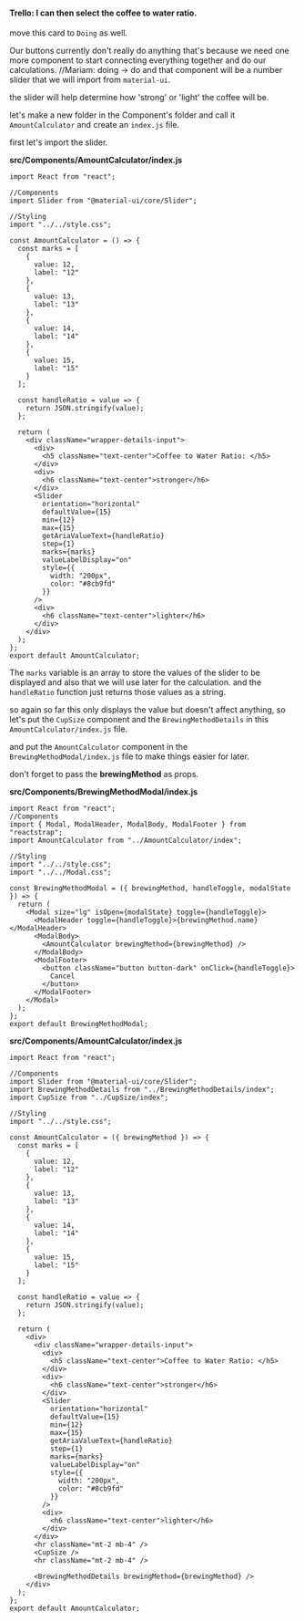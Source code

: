 #### Trello: I can then select the coffee to water ratio.

move this card to `Doing` as well.

Our buttons currently don't really do anything that's because we need one more component to start connecting everything together and do our calculations.
//Mariam: doing -> do
and that component will be a number slider that we will import from `material-ui`.

the slider will help determine how 'strong' or 'light' the coffee will be.

let's make a new folder in the Component's folder and call it `AmountCalculator` and create an `index.js` file.

first let's import the slider.

**src/Components/AmountCalculator/index.js**

```
import React from "react";

//Components
import Slider from "@material-ui/core/Slider";

//Styling
import "../../style.css";

const AmountCalculator = () => {
  const marks = [
    {
      value: 12,
      label: "12"
    },
    {
      value: 13,
      label: "13"
    },
    {
      value: 14,
      label: "14"
    },
    {
      value: 15,
      label: "15"
    }
  ];

  const handleRatio = value => {
    return JSON.stringify(value);
  };

  return (
    <div className="wrapper-details-input">
      <div>
        <h5 className="text-center">Coffee to Water Ratio: </h5>
      </div>
      <div>
        <h6 className="text-center">stronger</h6>
      </div>
      <Slider
        orientation="horizontal"
        defaultValue={15}
        min={12}
        max={15}
        getAriaValueText={handleRatio}
        step={1}
        marks={marks}
        valueLabelDisplay="on"
        style={{
          width: "200px",
          color: "#8cb9fd"
        }}
      />
      <div>
        <h6 className="text-center">lighter</h6>
      </div>
    </div>
  );
};
export default AmountCalculator;
```

The `marks` variable is an array to store the values of the slider to be displayed and also that we will use later for the calculation.
and the `handleRatio` function just returns those values as a string.

so again so far this only displays the value but doesn't affect anything, so let's put the `CupSize` component and the `BrewingMethodDetails` in this `AmountCalculator/index.js` file.

and put the `AmountCalculator` component in the `BrewingMethodModal/index.js` file to make things easier for later.

don't forget to pass the **brewingMethod** as props.

**src/Components/BrewingMethodModal/index.js**

```
import React from "react";
//Components
import { Modal, ModalHeader, ModalBody, ModalFooter } from "reactstrap";
import AmountCalculator from "../AmountCalculator/index";

//Styling
import "../../style.css";
import "../../Modal.css";

const BrewingMethodModal = ({ brewingMethod, handleToggle, modalState }) => {
  return (
    <Modal size="lg" isOpen={modalState} toggle={handleToggle}>
      <ModalHeader toggle={handleToggle}>{brewingMethod.name}</ModalHeader>
      <ModalBody>
        <AmountCalculator brewingMethod={brewingMethod} />
      </ModalBody>
      <ModalFooter>
        <button className="button button-dark" onClick={handleToggle}>
          Cancel
        </button>
      </ModalFooter>
    </Modal>
  );
};
export default BrewingMethodModal;
```

**src/Components/AmountCalculator/index.js**

```
import React from "react";

//Components
import Slider from "@material-ui/core/Slider";
import BrewingMethodDetails from "../BrewingMethodDetails/index";
import CupSize from "../CupSize/index";

//Styling
import "../../style.css";

const AmountCalculator = ({ brewingMethod }) => {
  const marks = [
    {
      value: 12,
      label: "12"
    },
    {
      value: 13,
      label: "13"
    },
    {
      value: 14,
      label: "14"
    },
    {
      value: 15,
      label: "15"
    }
  ];

  const handleRatio = value => {
    return JSON.stringify(value);
  };

  return (
    <div>
      <div className="wrapper-details-input">
        <div>
          <h5 className="text-center">Coffee to Water Ratio: </h5>
        </div>
        <div>
          <h6 className="text-center">stronger</h6>
        </div>
        <Slider
          orientation="horizontal"
          defaultValue={15}
          min={12}
          max={15}
          getAriaValueText={handleRatio}
          step={1}
          marks={marks}
          valueLabelDisplay="on"
          style={{
            width: "200px",
            color: "#8cb9fd"
          }}
        />
        <div>
          <h6 className="text-center">lighter</h6>
        </div>
      </div>
      <hr className="mt-2 mb-4" />
      <CupSize />
      <hr className="mt-2 mb-4" />

      <BrewingMethodDetails brewingMethod={brewingMethod} />
    </div>
  );
};
export default AmountCalculator;
```
